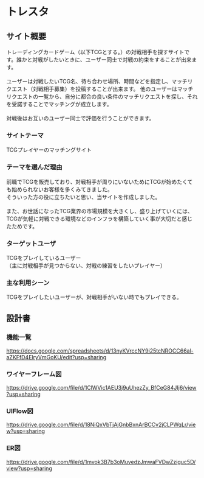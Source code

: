 # トレスタ

## サイト概要
トレーディングカードゲーム（以下TCGとする。）の対戦相手を探すサイトです。誰かと対戦がしたいときに、ユーザー同士で対戦の約束をすることが出来ます。<br>
<br>
ユーザーは対戦したいTCG名、待ち合わせ場所、時間などを指定し、マッチリクエスト（対戦相手募集）を投稿することが出来ます。
他のユーザーはマッチリクエストの一覧から、自分に都合の良い条件のマッチリクエストを探し、それを受諾することでマッチングが成立します。<br>
<br>
対戦後はお互いのユーザー同士で評価を行うことができます。

### サイトテーマ
TCGプレイヤーのマッチングサイト

### テーマを選んだ理由
前職でTCGを販売しており、対戦相手が周りにいないためにTCGが始めたくても始められないお客様を多くみてきました。<br>
そういった方の役に立ちたいと思い、当サイトを作成しました。<br>
<br>
また、お世話になったTCG業界の市場規模を大きくし、盛り上げていくには、TCGが気軽に対戦できる環境などのインフラを構築していく事が大切だと感じたためです。

### ターゲットユーザ
TCGをプレイしているユーザー<br>
（主に対戦相手が見つからない、対戦の練習をしたいプレイヤー）

### 主な利用シーン
TCGをプレイしたいユーザーが、対戦相手がいない時でもプレイできる。

## 設計書

### 機能一覧
https://docs.google.com/spreadsheets/d/13nyKVrccNY9i25tcNROCC66al-aZKFfD4ElryVmGoKU/edit?usp=sharing

### ワイヤーフレーム図
https://drive.google.com/file/d/1ClWVic1AEU3j9uUhezZy_BfCeG84JIj6/view?usp=sharing

### UIFlow図
https://drive.google.com/file/d/18NiQxVbTjAjGnbBxnArBCCv2jCLPWqLr/view?usp=sharing

### ER図
https://drive.google.com/file/d/1mvok3B7b3oMuvedzJmwaFVDwZziguc5D/view?usp=sharing